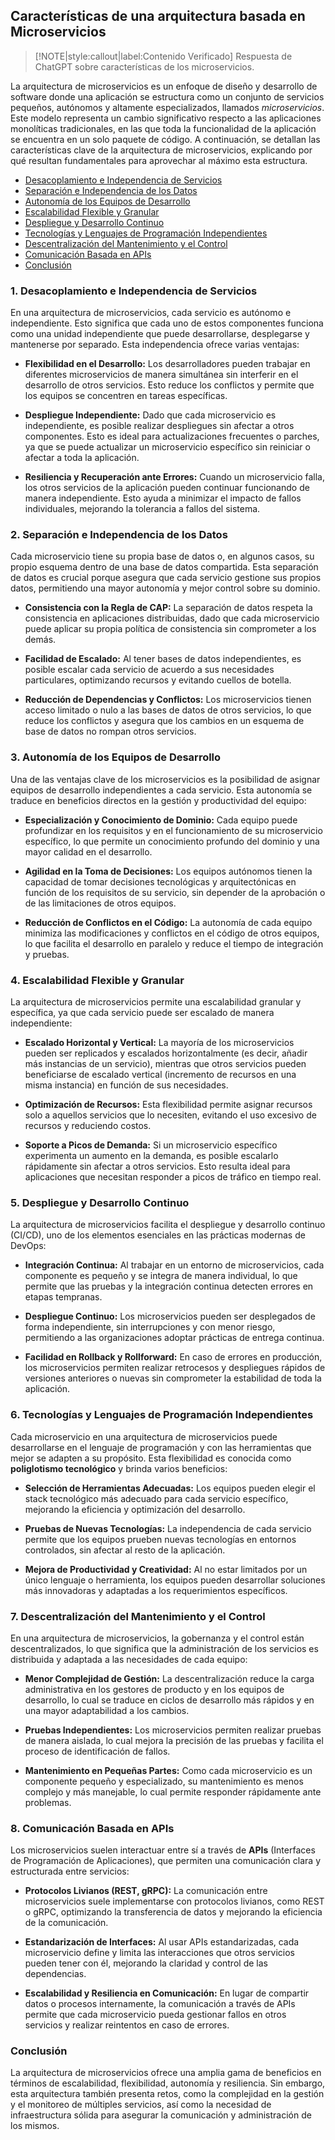 ## Características de una arquitectura basada en Microservicios <!-- {docsify-ignore} -->

> [!NOTE|style:callout|label:Contenido Verificado]
> Respuesta de ChatGPT sobre características de los microservicios.

La arquitectura de microservicios es un enfoque de diseño y desarrollo de software donde una aplicación se estructura como un conjunto de servicios pequeños, autónomos y altamente especializados, llamados *microservicios*. Este modelo representa un cambio significativo respecto a las aplicaciones monolíticas tradicionales, en las que toda la funcionalidad de la aplicación se encuentra en un solo paquete de código. A continuación, se detallan las características clave de la arquitectura de microservicios, explicando por qué resultan fundamentales para aprovechar al máximo esta estructura.

<!-- TOC depthfrom:3 -->

- [Desacoplamiento e Independencia de Servicios](#desacoplamiento-e-independencia-de-servicios)
- [Separación e Independencia de los Datos](#separaci%C3%B3n-e-independencia-de-los-datos)
- [Autonomía de los Equipos de Desarrollo](#autonom%C3%ADa-de-los-equipos-de-desarrollo)
- [Escalabilidad Flexible y Granular](#escalabilidad-flexible-y-granular)
- [Despliegue y Desarrollo Continuo](#despliegue-y-desarrollo-continuo)
- [Tecnologías y Lenguajes de Programación Independientes](#tecnolog%C3%ADas-y-lenguajes-de-programaci%C3%B3n-independientes)
- [Descentralización del Mantenimiento y el Control](#descentralizaci%C3%B3n-del-mantenimiento-y-el-control)
- [Comunicación Basada en APIs](#comunicaci%C3%B3n-basada-en-apis)
- [Conclusión](#conclusi%C3%B3n)

<!-- /TOC -->

### 1. Desacoplamiento e Independencia de Servicios <!-- {docsify-ignore} -->

En una arquitectura de microservicios, cada servicio es autónomo e independiente. Esto significa que cada uno de estos componentes funciona como una unidad independiente que puede desarrollarse, desplegarse y mantenerse por separado. Esta independencia ofrece varias ventajas:

- **Flexibilidad en el Desarrollo:** Los desarrolladores pueden trabajar en diferentes microservicios de manera simultánea sin interferir en el desarrollo de otros servicios. Esto reduce los conflictos y permite que los equipos se concentren en tareas específicas.
  
- **Despliegue Independiente:** Dado que cada microservicio es independiente, es posible realizar despliegues sin afectar a otros componentes. Esto es ideal para actualizaciones frecuentes o parches, ya que se puede actualizar un microservicio específico sin reiniciar o afectar a toda la aplicación.
  
- **Resiliencia y Recuperación ante Errores:** Cuando un microservicio falla, los otros servicios de la aplicación pueden continuar funcionando de manera independiente. Esto ayuda a minimizar el impacto de fallos individuales, mejorando la tolerancia a fallos del sistema.

### 2. Separación e Independencia de los Datos <!-- {docsify-ignore} -->

Cada microservicio tiene su propia base de datos o, en algunos casos, su propio esquema dentro de una base de datos compartida. Esta separación de datos es crucial porque asegura que cada servicio gestione sus propios datos, permitiendo una mayor autonomía y mejor control sobre su dominio.

- **Consistencia con la Regla de CAP:** La separación de datos respeta la consistencia en aplicaciones distribuidas, dado que cada microservicio puede aplicar su propia política de consistencia sin comprometer a los demás.
  
- **Facilidad de Escalado:** Al tener bases de datos independientes, es posible escalar cada servicio de acuerdo a sus necesidades particulares, optimizando recursos y evitando cuellos de botella.
  
- **Reducción de Dependencias y Conflictos:** Los microservicios tienen acceso limitado o nulo a las bases de datos de otros servicios, lo que reduce los conflictos y asegura que los cambios en un esquema de base de datos no rompan otros servicios.

### 3. Autonomía de los Equipos de Desarrollo <!-- {docsify-ignore} -->

Una de las ventajas clave de los microservicios es la posibilidad de asignar equipos de desarrollo independientes a cada servicio. Esta autonomía se traduce en beneficios directos en la gestión y productividad del equipo:

- **Especialización y Conocimiento de Dominio:** Cada equipo puede profundizar en los requisitos y en el funcionamiento de su microservicio específico, lo que permite un conocimiento profundo del dominio y una mayor calidad en el desarrollo.
  
- **Agilidad en la Toma de Decisiones:** Los equipos autónomos tienen la capacidad de tomar decisiones tecnológicas y arquitectónicas en función de los requisitos de su servicio, sin depender de la aprobación o de las limitaciones de otros equipos.
  
- **Reducción de Conflictos en el Código:** La autonomía de cada equipo minimiza las modificaciones y conflictos en el código de otros equipos, lo que facilita el desarrollo en paralelo y reduce el tiempo de integración y pruebas.

### 4. Escalabilidad Flexible y Granular <!-- {docsify-ignore} -->

La arquitectura de microservicios permite una escalabilidad granular y específica, ya que cada servicio puede ser escalado de manera independiente:

- **Escalado Horizontal y Vertical:** La mayoría de los microservicios pueden ser replicados y escalados horizontalmente (es decir, añadir más instancias de un servicio), mientras que otros servicios pueden beneficiarse de escalado vertical (incremento de recursos en una misma instancia) en función de sus necesidades.
  
- **Optimización de Recursos:** Esta flexibilidad permite asignar recursos solo a aquellos servicios que lo necesiten, evitando el uso excesivo de recursos y reduciendo costos.
  
- **Soporte a Picos de Demanda:** Si un microservicio específico experimenta un aumento en la demanda, es posible escalarlo rápidamente sin afectar a otros servicios. Esto resulta ideal para aplicaciones que necesitan responder a picos de tráfico en tiempo real.

### 5. Despliegue y Desarrollo Continuo <!-- {docsify-ignore} -->

La arquitectura de microservicios facilita el despliegue y desarrollo continuo (CI/CD), uno de los elementos esenciales en las prácticas modernas de DevOps:

- **Integración Continua:** Al trabajar en un entorno de microservicios, cada componente es pequeño y se integra de manera individual, lo que permite que las pruebas y la integración continua detecten errores en etapas tempranas.
  
- **Despliegue Continuo:** Los microservicios pueden ser desplegados de forma independiente, sin interrupciones y con menor riesgo, permitiendo a las organizaciones adoptar prácticas de entrega continua.
  
- **Facilidad en Rollback y Rollforward:** En caso de errores en producción, los microservicios permiten realizar retrocesos y despliegues rápidos de versiones anteriores o nuevas sin comprometer la estabilidad de toda la aplicación.

### 6. Tecnologías y Lenguajes de Programación Independientes <!-- {docsify-ignore} -->

Cada microservicio en una arquitectura de microservicios puede desarrollarse en el lenguaje de programación y con las herramientas que mejor se adapten a su propósito. Esta flexibilidad es conocida como **poliglotismo tecnológico** y brinda varios beneficios:

- **Selección de Herramientas Adecuadas:** Los equipos pueden elegir el stack tecnológico más adecuado para cada servicio específico, mejorando la eficiencia y optimización del desarrollo.
  
- **Pruebas de Nuevas Tecnologías:** La independencia de cada servicio permite que los equipos prueben nuevas tecnologías en entornos controlados, sin afectar al resto de la aplicación.
  
- **Mejora de Productividad y Creatividad:** Al no estar limitados por un único lenguaje o herramienta, los equipos pueden desarrollar soluciones más innovadoras y adaptadas a los requerimientos específicos.

### 7. Descentralización del Mantenimiento y el Control <!-- {docsify-ignore} -->

En una arquitectura de microservicios, la gobernanza y el control están descentralizados, lo que significa que la administración de los servicios es distribuida y adaptada a las necesidades de cada equipo:

- **Menor Complejidad de Gestión:** La descentralización reduce la carga administrativa en los gestores de producto y en los equipos de desarrollo, lo cual se traduce en ciclos de desarrollo más rápidos y en una mayor adaptabilidad a los cambios.
  
- **Pruebas Independientes:** Los microservicios permiten realizar pruebas de manera aislada, lo cual mejora la precisión de las pruebas y facilita el proceso de identificación de fallos.
  
- **Mantenimiento en Pequeñas Partes:** Como cada microservicio es un componente pequeño y especializado, su mantenimiento es menos complejo y más manejable, lo cual permite responder rápidamente ante problemas.

### 8. Comunicación Basada en APIs <!-- {docsify-ignore} -->

Los microservicios suelen interactuar entre sí a través de **APIs** (Interfaces de Programación de Aplicaciones), que permiten una comunicación clara y estructurada entre servicios:

- **Protocolos Livianos (REST, gRPC):** La comunicación entre microservicios suele implementarse con protocolos livianos, como REST o gRPC, optimizando la transferencia de datos y mejorando la eficiencia de la comunicación.
  
- **Estandarización de Interfaces:** Al usar APIs estandarizadas, cada microservicio define y limita las interacciones que otros servicios pueden tener con él, mejorando la claridad y control de las dependencias.
  
- **Escalabilidad y Resiliencia en Comunicación:** En lugar de compartir datos o procesos internamente, la comunicación a través de APIs permite que cada microservicio pueda gestionar fallos en otros servicios y realizar reintentos en caso de errores.

### Conclusión <!-- {docsify-ignore} -->

La arquitectura de microservicios ofrece una amplia gama de beneficios en términos de escalabilidad, flexibilidad, autonomía y resiliencia. Sin embargo, esta arquitectura también presenta retos, como la complejidad en la gestión y el monitoreo de múltiples servicios, así como la necesidad de infraestructura sólida para asegurar la comunicación y administración de los mismos.